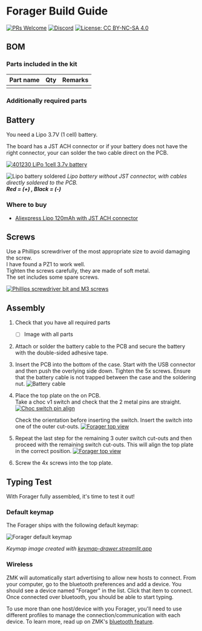 # Forager Build Guide

[![PRs Welcome](https://img.shields.io/badge/PRs-welcome-brightgreen.svg?style=flat-square)](https://github.com/firstcontributions/first-contributions)
[![Discord](https://img.shields.io/discord/548530462419582996?style=flat-square&logo=discord&logoColor=white)](https://discord.gg/frjFXZB "Redirect to Keycapsss Discord")
[![License: CC BY-NC-SA 4.0](https://img.shields.io/badge/License-CC%20BY--NC--SA%204.0-lightgrey.svg?style=flat-square)](https://creativecommons.org/licenses/by-nc-sa/4.0/)

## BOM

### Parts included in the kit

| Part name | Qty | Remarks |
| :-------- | :-- | :------ |
|           |     |         |

### Additionally required parts

## Battery

You need a Lipo 3.7V (1 cell) battery.

The board has a JST ACH connector or if your battery does not have the right connector, your can solder the two cable direct on the PCB.

[![401230 LiPo 1cell 3.7v battery](img/a17de550b718850611903ab1557a6545_MD5.jpg)](img/a17de550b718850611903ab1557a6545_MD5.jpg)

![Lipo battery soldered](/img/lipo-battery-1.jpg)
_Lipo battery without JST connector, with cables directly soldered to the PCB.  
__Red = (+) , Black = (-)___

### Where to buy

- [Aliexpress Lipo 120mAh with JST ACH connector](https://s.click.aliexpress.com/e/_EuJ4GwD)

## Screws

Use a Phillips screwdriver of the most appropriate size to avoid damaging the screw.  
I have found a PZ1 to work well.  
Tighten the screws carefully, they are made of soft metal.  
The set includes some spare screws.

[![Phillips screwdriver bit and M3 screws](img/632b9bd9da21688f901337feab7e3e72_MD5.jpg)](img/632b9bd9da21688f901337feab7e3e72_MD5.jpg)

## Assembly

1. Check that you have all required parts
    - [ ] Image with all parts
2. Attach or solder the battery cable to the PCB and secure the battery with the double-sided adhesive tape.
3. Insert the PCB into the bottom of the case. Start with the USB connector and then push the overlying side down. Tighten the 5x screws. Ensure that the battery cable is not trapped between the case and the soldering nut. ![Battery cable](/img/battery-cable-1.jpeg)
4. Place the top plate on the on PCB.  
    Take a choc v1 switch and check that the 2 metal pins are straight.  
    [![Choc switch pin align](img/7fe8b8d50b93cdbc1e18bd6a916da055_MD5.jpg)](img/7fe8b8d50b93cdbc1e18bd6a916da055_MD5.jpg)

    Check the orientation before inserting the switch. Insert the switch into one of the outer cut-outs.
    [![Forager top view](img/7930331bc29015a2aca5d34da2173f5a_MD5.jpg)](img/7930331bc29015a2aca5d34da2173f5a_MD5.jpg)  
5. Repeat the last step for the remaining 3 outer switch cut-outs and then proceed with the remaining switch cut-outs.
    This will align the top plate in the correct position.
    [![Forager top view](img/1dc24afe34a286ddcd64902a283691a6_MD5.jpg)](img/1dc24afe34a286ddcd64902a283691a6_MD5.jpg)
6. Screw the 4x screws into the top plate.

## Typing Test

With Forager fully assembled, it's time to test it out!

### Default keymap

The Forager ships with the following default keymap:

![Forager default keymap](img/cff91313883aeac1728ef8d40a033e91_MD5.svg)

*Keymap image created with [keymap-drawer.streamlit.app](<https://github.com/caksoylar/keymap-drawer https://keymap-drawer.streamlit.app>)*

### Wireless

ZMK will automatically start advertising to allow new hosts to connect. From your computer, go to the bluetooth preferences and add a device. You should see a device named "Forager" in the list. Click that item to connect. Once connected over bluetooth, you should be able to start typing.

To use more than one host/device with you Forager, you'll need to use different profiles to manage the connection/communication with each device. To learn more, read up on ZMK's [bluetooth feature](https://zmk.dev/docs/features/bluetooth).
